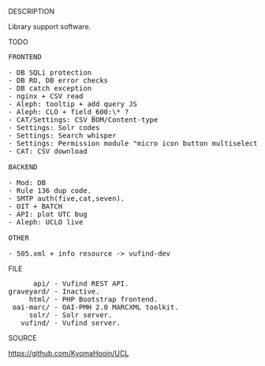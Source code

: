 
DESCRIPTION

Library support software.

TODO
<pre>
FRONTEND

- DB SQLi protection
- DB RO, DB error checks
- DB catch exception
- nginx + CSV read
- Aleph: tooltip + add query JS
- Aleph: CLO + field_600:\* ?
- CAT/Settings: CSV BOM/Content-type
- Settings: Solr codes
- Settings: Search whisper
- Settings: Permission module "micro icon button multiselect radio group".
- CAT: CSV download

BACKEND

- Mod: DB
- Rule 136 dup code.
- SMTP auth(five,cat,seven).
- OIT + BATCH
- API: plot UTC bug
- Aleph: UCLO live

OTHER

- 505.xml + info_resource -> vufind-dev
</pre>
FILE
<pre>
      api/ - Vufind REST API.
graveyard/ - Inactive.
     html/ - PHP Bootstrap frontend.
 oai-marc/ - OAI-PMH 2.0 MARCXML toolkit.
     solr/ - Solr server.
   vufind/ - Vufind server.
</pre>
SOURCE

https://github.com/KyomaHooin/UCL
